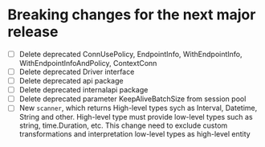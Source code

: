 # Breaking changes for the next major release
- [ ] Delete deprecated ConnUsePolicy, EndpointInfo, WithEndpointInfo, WithEndpointInfoAndPolicy, ContextConn
- [ ] Delete deprecated Driver interface
- [ ] Delete deprecated api package
- [ ] Delete deprecated internalapi package
- [ ] Delete deprecated parameter KeepAliveBatchSize from session pool
- [ ] New `scanner`, which returns High-level types sych as Interval, Datetime, String and other. High-level type must
  provide low-level types such as string, time.Duration, etc. This change need to exclude custom transformations
  and interpretation low-level types as high-level entity
